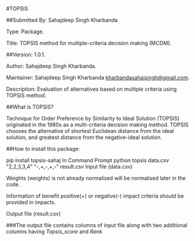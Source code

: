 #TOPSIS

##Submitted By: Sahajdeep Singh Kharbanda

Type: Package.

Title: TOPSIS method for multiple-criteria decision making (MCDM).

##Version: 1.0.1.

Author: Sahajdeep Singh Kharbanda.

Maintainer: Sahajdeep Singh Kharbanda kharbandasahajsingh@gmail.com.

Description: Evaluation of alternatives based on multiple criteria using TOPSIS method.

##What is TOPSIS?

Technique for Order Preference by Similarity to Ideal Solution (TOPSIS) originated in the 1980s as a multi-criteria decision making method. TOPSIS chooses the alternative of shortest Euclidean distance from the ideal solution, and greatest distance from the negative-ideal solution.


##How to install this package:

pip install topsis-sahaj
In Command Prompt
python topsis data.csv "2,2,3,3,4" "-,+,-,+,-" result.csv
Input file (data.csv)

Weights (weights) is not already normalised will be normalised later in the code.

Information of benefit positive(+) or negative(-) impact criteria should be provided in impacts.

Output file (result.csv)

###The output file contains columns of input file along with two additional columns having *Topsis_score* and *Rank*
